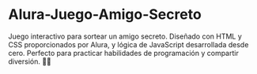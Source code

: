 # Alura-Juego-Amigo-Secreto
Juego interactivo para sortear un amigo secreto. Diseñado con HTML y CSS proporcionados por Alura, y lógica de JavaScript desarrollada desde cero. Perfecto para practicar habilidades de programación y compartir diversión. 🚀✨

